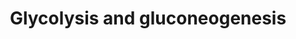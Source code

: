 ---
annotations:
- id: PW:0000641
  parent: regulatory pathway
  type: Pathway Ontology
  value: gluconeogenesis pathway
- id: PW:0000025
  parent: classic metabolic pathway
  type: Pathway Ontology
  value: glycolysis/gluconeogenesis pathway
- id: PW:0000640
  parent: classic metabolic pathway
  type: Pathway Ontology
  value: glycolysis pathway
authors:
- Kdahlquist
- MaintBot
- Thomas
- AlexanderPico
- Khanspers
- Mkutmon
- Egonw
- DeSl
- Eweitz
description: Gluconeogenesis is the generation of glucose from non-sugar carbon substrates
  such as pyruvate, lactate, glycerol, and glucogenic amino acids (primarily alanine
  and glutamine). The process is essentially the reversal of the glycolysis pathway.
  The pathway is particularly important in animals, as the production of glucose from
  other metabolites is necessary for use as a fuel source by the brain, testes, erythrocytes
  and kidney medulla, all of which can use only glucose as the energy source. Gluconeogenesis
  in animals is perfomed mostly in the liver. The pathway is carried by cytoplasmic
  enzymes to the level of glucose-6-phosphate. Since free glucose tends to freely
  diffuse out of the cell, actual glucose formation is carried out in the lumen of
  the endoplasmic reticulum by gluocose-6-phosphatase . Glucose is then shuttled into
  the cytosol by glucose transporters. The main souces of carbon for gluconeogenesis
  in animals is lactate, formed in skeletal muscle cells during anaerobic glycolysis
  and carried to the liver in the blood stream. The conversion of glucose into lactate
  by glycolysis and back to glucose by gluconeogenesis is referred to as the Cori
  Cycle.   Pathway summary from [http://biocyc.org/ MetaCyc]
last-edited: 2021-05-20
organisms:
- Saccharomyces cerevisiae
redirect_from:
- /index.php/Pathway:WP515
- /instance/WP515
- /instance/WP515_rr117299
revision: r117299
schema-jsonld:
- '@context': https://schema.org/
  '@id': https://wikipathways.github.io/pathways/WP515.html
  '@type': Dataset
  creator:
    '@type': Organization
    name: WikiPathways
  description: Gluconeogenesis is the generation of glucose from non-sugar carbon
    substrates such as pyruvate, lactate, glycerol, and glucogenic amino acids (primarily
    alanine and glutamine). The process is essentially the reversal of the glycolysis
    pathway. The pathway is particularly important in animals, as the production of
    glucose from other metabolites is necessary for use as a fuel source by the brain,
    testes, erythrocytes and kidney medulla, all of which can use only glucose as
    the energy source. Gluconeogenesis in animals is perfomed mostly in the liver.
    The pathway is carried by cytoplasmic enzymes to the level of glucose-6-phosphate.
    Since free glucose tends to freely diffuse out of the cell, actual glucose formation
    is carried out in the lumen of the endoplasmic reticulum by gluocose-6-phosphatase
    . Glucose is then shuttled into the cytosol by glucose transporters. The main
    souces of carbon for gluconeogenesis in animals is lactate, formed in skeletal
    muscle cells during anaerobic glycolysis and carried to the liver in the blood
    stream. The conversion of glucose into lactate by glycolysis and back to glucose
    by gluconeogenesis is referred to as the Cori Cycle.   Pathway summary from [http://biocyc.org/
    MetaCyc]
  keywords:
  - 1,3-Bisphosphoglycerate
  - 2-Phosphoglycerate
  - 3-Phosphoglycerate
  - ACS1 (mt)
  - ACS2
  - ADH1
  - ADH2
  - ADH3 (mt)
  - ADH4 (mt)
  - ADH5
  - ALD4 (mt)
  - ALD6
  - Acetaldehyde
  - Acetate
  - Acetyl-CoA
  - CDC19
  - Dihydroxyacetone phosphate
  - ENO1
  - ENO2
  - Ethanol
  - FBA1
  - FBP1
  - Fructose-1,6-bisphosphate
  - Fructose-6-phosphate
  - GLK1
  - GPM1
  - Glucose
  - Glucose 6-phosphate
  - Glyceraldehyde-3-phosphate
  - HXK1
  - HXK2
  - LAT1
  - LPD1
  - MAE1
  - MDH1 (mt)
  - MDH2
  - MDH3
  - Malate
  - OAC1
  - Oxaloacetate
  - PCK1
  - PDA1
  - PDB1
  - PDC1
  - PDC5
  - PDC6
  - PDX1
  - PFK1
  - PFK2
  - PGI1
  - PGK1
  - PYC1
  - PYC2
  - PYK2
  - Phosphoenolpyruvate
  - Pyruvate
  - TDH1
  - TDH2
  - TDH3
  - TPI1
  license: CC0
  name: Glycolysis and gluconeogenesis
seo: CreativeWork
title: Glycolysis and gluconeogenesis
wpid: WP515
---